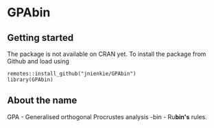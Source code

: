 # **GPAbin**

## Getting started

The package is not available on CRAN yet. To install the package from Github and load using

```
remotes::install_github("jnienkie/GPAbin")
library(GPAbin)
```

## About the name

GPA - Generalised orthogonal Procrustes analysis
-bin - Ru**bin's** rules.
